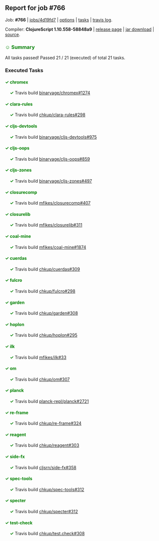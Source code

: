## Report for job #766

Job: **#766** | [jobs/4d19fd7](https://github.com/cljs-oss/canary/commit/4d19fd7377a3ad60e6e8c9941305d62bbf23e5fe) | [options](options.edn) | [tasks](tasks.edn) | [travis log](https://travis-ci.org/cljs-oss/canary/builds/477595294).

Compiler: **ClojureScript 1.10.558-58848a9** | [release page](https://github.com/cljs-oss/canary/releases/tag/r1.10.558-58848a9) | [jar download](https://github.com/cljs-oss/canary/releases/download/r1.10.558-58848a9/clojurescript-1.10.558-58848a9.jar) | [source](https://github.com/mfikes/clojurescript/commit/58848a97441274cccea3f954f9172449b6f98df3).

### <b style='color:green'>☺ Summary</b>

All tasks passed! Passed 21 / 21 (executed) of total 21 tasks.

### Executed Tasks

#### <b style='color:green'>&#x2713; chromex</b>
&nbsp;&nbsp;&nbsp;&nbsp;<b style='color:green'>&#x2713;</b> Travis build [binaryage/chromex#1274](https://travis-ci.org/binaryage/chromex/builds/477596856)<br>

#### <b style='color:green'>&#x2713; clara-rules</b>
&nbsp;&nbsp;&nbsp;&nbsp;<b style='color:green'>&#x2713;</b> Travis build [chkup/clara-rules#298](https://travis-ci.org/chkup/clara-rules/builds/477596858)<br>

#### <b style='color:green'>&#x2713; cljs-devtools</b>
&nbsp;&nbsp;&nbsp;&nbsp;<b style='color:green'>&#x2713;</b> Travis build [binaryage/cljs-devtools#975](https://travis-ci.org/binaryage/cljs-devtools/builds/477596860)<br>

#### <b style='color:green'>&#x2713; cljs-oops</b>
&nbsp;&nbsp;&nbsp;&nbsp;<b style='color:green'>&#x2713;</b> Travis build [binaryage/cljs-oops#859](https://travis-ci.org/binaryage/cljs-oops/builds/477596862)<br>

#### <b style='color:green'>&#x2713; cljs-zones</b>
&nbsp;&nbsp;&nbsp;&nbsp;<b style='color:green'>&#x2713;</b> Travis build [binaryage/cljs-zones#497](https://travis-ci.org/binaryage/cljs-zones/builds/477596864)<br>

#### <b style='color:green'>&#x2713; closurecomp</b>
&nbsp;&nbsp;&nbsp;&nbsp;<b style='color:green'>&#x2713;</b> Travis build [mfikes/closurecomp#407](https://travis-ci.org/mfikes/closurecomp/builds/477596866)<br>

#### <b style='color:green'>&#x2713; closurelib</b>
&nbsp;&nbsp;&nbsp;&nbsp;<b style='color:green'>&#x2713;</b> Travis build [mfikes/closurelib#311](https://travis-ci.org/mfikes/closurelib/builds/477596868)<br>

#### <b style='color:green'>&#x2713; coal-mine</b>
&nbsp;&nbsp;&nbsp;&nbsp;<b style='color:green'>&#x2713;</b> Travis build [mfikes/coal-mine#1874](https://travis-ci.org/mfikes/coal-mine/builds/477596874)<br>

#### <b style='color:green'>&#x2713; cuerdas</b>
&nbsp;&nbsp;&nbsp;&nbsp;<b style='color:green'>&#x2713;</b> Travis build [chkup/cuerdas#309](https://travis-ci.org/chkup/cuerdas/builds/477596887)<br>

#### <b style='color:green'>&#x2713; fulcro</b>
&nbsp;&nbsp;&nbsp;&nbsp;<b style='color:green'>&#x2713;</b> Travis build [chkup/fulcro#298](https://travis-ci.org/chkup/fulcro/builds/477596889)<br>

#### <b style='color:green'>&#x2713; garden</b>
&nbsp;&nbsp;&nbsp;&nbsp;<b style='color:green'>&#x2713;</b> Travis build [chkup/garden#308](https://travis-ci.org/chkup/garden/builds/477596902)<br>

#### <b style='color:green'>&#x2713; hoplon</b>
&nbsp;&nbsp;&nbsp;&nbsp;<b style='color:green'>&#x2713;</b> Travis build [chkup/hoplon#295](https://travis-ci.org/chkup/hoplon/builds/477596912)<br>

#### <b style='color:green'>&#x2713; ilk</b>
&nbsp;&nbsp;&nbsp;&nbsp;<b style='color:green'>&#x2713;</b> Travis build [mfikes/ilk#33](https://travis-ci.org/mfikes/ilk/builds/477596925)<br>

#### <b style='color:green'>&#x2713; om</b>
&nbsp;&nbsp;&nbsp;&nbsp;<b style='color:green'>&#x2713;</b> Travis build [chkup/om#307](https://travis-ci.org/chkup/om/builds/477596927)<br>

#### <b style='color:green'>&#x2713; planck</b>
&nbsp;&nbsp;&nbsp;&nbsp;<b style='color:green'>&#x2713;</b> Travis build [planck-repl/planck#2721](https://travis-ci.org/planck-repl/planck/builds/477596974)<br>

#### <b style='color:green'>&#x2713; re-frame</b>
&nbsp;&nbsp;&nbsp;&nbsp;<b style='color:green'>&#x2713;</b> Travis build [chkup/re-frame#324](https://travis-ci.org/chkup/re-frame/builds/477596932)<br>

#### <b style='color:green'>&#x2713; reagent</b>
&nbsp;&nbsp;&nbsp;&nbsp;<b style='color:green'>&#x2713;</b> Travis build [chkup/reagent#303](https://travis-ci.org/chkup/reagent/builds/477596938)<br>

#### <b style='color:green'>&#x2713; side-fx</b>
&nbsp;&nbsp;&nbsp;&nbsp;<b style='color:green'>&#x2713;</b> Travis build [cljsrn/side-fx#358](https://travis-ci.org/cljsrn/side-fx/builds/477596949)<br>

#### <b style='color:green'>&#x2713; spec-tools</b>
&nbsp;&nbsp;&nbsp;&nbsp;<b style='color:green'>&#x2713;</b> Travis build [chkup/spec-tools#312](https://travis-ci.org/chkup/spec-tools/builds/477596955)<br>

#### <b style='color:green'>&#x2713; specter</b>
&nbsp;&nbsp;&nbsp;&nbsp;<b style='color:green'>&#x2713;</b> Travis build [chkup/specter#312](https://travis-ci.org/chkup/specter/builds/477596959)<br>

#### <b style='color:green'>&#x2713; test-check</b>
&nbsp;&nbsp;&nbsp;&nbsp;<b style='color:green'>&#x2713;</b> Travis build [chkup/test.check#308](https://travis-ci.org/chkup/test.check/builds/477596981)<br>
